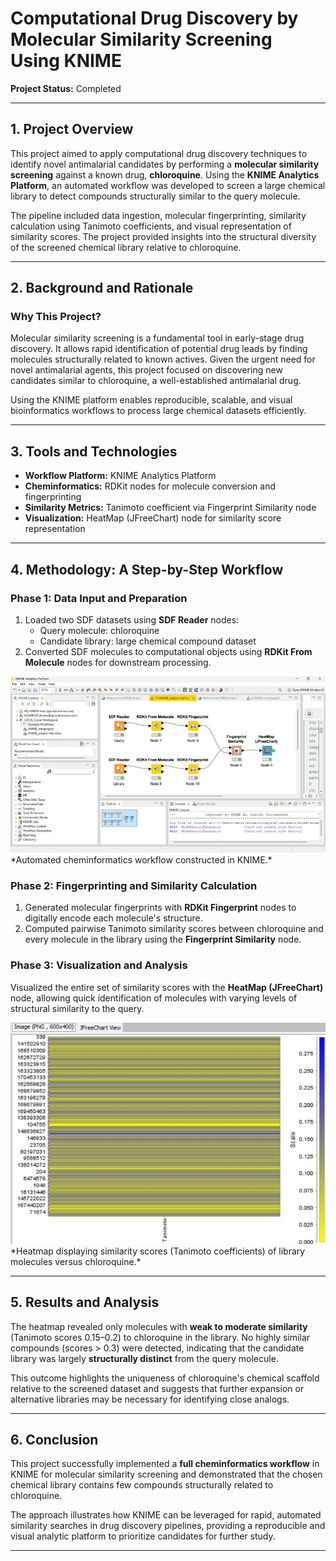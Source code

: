 # Computational Drug Discovery by Molecular Similarity Screening Using KNIME  
**Project Status:** Completed  

---

## 1. Project Overview  

This project aimed to apply computational drug discovery techniques to identify novel antimalarial candidates by performing a **molecular similarity screening** against a known drug, **chloroquine**. Using the **KNIME Analytics Platform**, an automated workflow was developed to screen a large chemical library to detect compounds structurally similar to the query molecule.  

The pipeline included data ingestion, molecular fingerprinting, similarity calculation using Tanimoto coefficients, and visual representation of similarity scores. The project provided insights into the structural diversity of the screened chemical library relative to chloroquine.  

---

## 2. Background and Rationale  

### Why This Project?  
Molecular similarity screening is a fundamental tool in early-stage drug discovery. It allows rapid identification of potential drug leads by finding molecules structurally related to known actives. Given the urgent need for novel antimalarial agents, this project focused on discovering new candidates similar to chloroquine, a well-established antimalarial drug.  

Using the KNIME platform enables reproducible, scalable, and visual bioinformatics workflows to process large chemical datasets efficiently.  

---

## 3. Tools and Technologies  

- **Workflow Platform:** KNIME Analytics Platform  
- **Cheminformatics:** RDKit nodes for molecule conversion and fingerprinting  
- **Similarity Metrics:** Tanimoto coefficient via Fingerprint Similarity node  
- **Visualization:** HeatMap (JFreeChart) node for similarity score representation  

---

## 4. Methodology: A Step-by-Step Workflow  

### Phase 1: Data Input and Preparation  
1. Loaded two SDF datasets using **SDF Reader** nodes:  
   - Query molecule: chloroquine  
   - Candidate library: large chemical compound dataset  
2. Converted SDF molecules to computational objects using **RDKit From Molecule** nodes for downstream processing.  

<img src="images/Cheminformatics Analysis using KNIME.jpg" width="600"/>  
*Automated cheminformatics workflow constructed in KNIME.*  

### Phase 2: Fingerprinting and Similarity Calculation  
1. Generated molecular fingerprints with **RDKit Fingerprint** nodes to digitally encode each molecule's structure.  
2. Computed pairwise Tanimoto similarity scores between chloroquine and every molecule in the library using the **Fingerprint Similarity** node.  

### Phase 3: Visualization and Analysis  
Visualized the entire set of similarity scores with the **HeatMap (JFreeChart)** node, allowing quick identification of molecules with varying levels of structural similarity to the query.  

<img src="images/Heatmap Representation of Molecules Similar to the Query Molecule.jpg" width="600"/>  
*Heatmap displaying similarity scores (Tanimoto coefficients) of library molecules versus chloroquine.*  

---

## 5. Results and Analysis  

The heatmap revealed only molecules with **weak to moderate similarity** (Tanimoto scores 0.15–0.2) to chloroquine in the library. No highly similar compounds (scores > 0.3) were detected, indicating that the candidate library was largely **structurally distinct** from the query molecule.  

This outcome highlights the uniqueness of chloroquine's chemical scaffold relative to the screened dataset and suggests that further expansion or alternative libraries may be necessary for identifying close analogs.  

---

## 6. Conclusion  

This project successfully implemented a **full cheminformatics workflow** in KNIME for molecular similarity screening and demonstrated that the chosen chemical library contains few compounds structurally related to chloroquine.  

The approach illustrates how KNIME can be leveraged for rapid, automated similarity searches in drug discovery pipelines, providing a reproducible and visual analytic platform to prioritize candidates for further study.  

---
